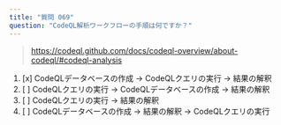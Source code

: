 ```yaml
---
title: "質問 069"
question: "CodeQL解析ワークフローの手順は何ですか？"
---
```


> https://codeql.github.com/docs/codeql-overview/about-codeql/#codeql-analysis
1. [x] CodeQLデータベースの作成 → CodeQLクエリの実行 → 結果の解釈
1. [ ] CodeQLクエリの実行 → CodeQLデータベースの作成 → 結果の解釈
1. [ ] CodeQLクエリの実行 → 結果の解釈
1. [ ] CodeQLデータベースの作成 → 結果の解釈 → CodeQLクエリの実行
